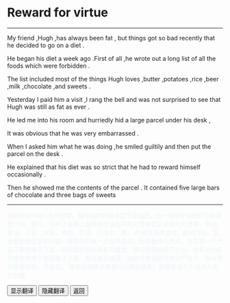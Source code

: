 # Reward  for virtue 

------

My  friend ,Hugh ,has always been fat , but things got so bad recently that he decided to go on a diet .

He began his diet a week ago .First of all ,he wrote out a long list of all the foods which were forbidden .

The list included most of the things Hugh loves ,butter ,potatoes ,rice ,beer ,milk ,chocolate ,and sweets .

Yesterday I paid him a visit ,I rang the bell and was not surprised to see that Hugh was still as fat as ever .

He led me into his room and hurriedly hid a large parcel under his desk ,

It was obvious that he was very embarrassed .

When I asked him what he was doing ,he smiled guiltily and then put the parcel on the desk .

He explained that his diet was so strict that he had to reward himself occasionally .

Then he showed me the contents of the parcel . It contained five large bars of chocolate and three bags of sweets 

------

<div >
    <p id='a' style="color:lightblue;opacity:0.2">
         我的朋友Hugn 长得很胖，越来越胖的他决定节食减肥。他一周前开始他的节食减肥计划，首先，他列了张表上面都是他决定不吃的食物但又喜欢吃的食物，例如，黄油，土豆，米饭，啤酒，牛奶，巧克力，糖。
        昨天我去拜访他，敲响门铃，当我看到他还是和以前一样胖的时候一点也不意外。他带我进入房间，匆忙将一个大袋子藏到桌子下面。很明显他看起来有点尴尬，我问他刚刚藏了什么，他有点内疚的笑笑把带子放回桌子上面，并且解释说道，他的节食减肥计划太严格了，所以偶尔需要奖励一下自己。
        接着他把袋子里面的东西给我看，里面有五个大巧克力和三包糖
	</p>
<button onclick="document.getElementById('a').style.opacity=1">显示翻译</button>
<button onclick="document.getElementById('a').style.opacity=0">隐藏翻译</button>
<button onclick="javascript:window.history.go(-1)">返回</button>
</div>









